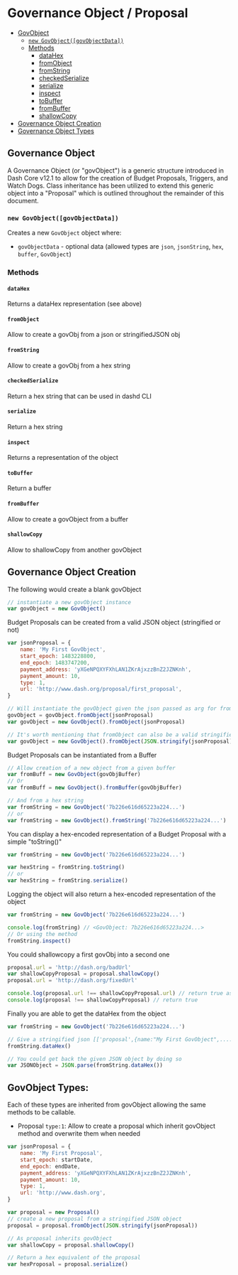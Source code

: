 # Governance Object / Proposal

-   [GovObject](#governance-object)
    -   [`new GovObject([govObjectData])`](#new-govobjectgovobjectdata)
    -   [Methods](#methods)
        -   [dataHex](#datahex)
        -   [fromObject](#fromobject)
        -   [fromString](#fromstring)
        -   [checkedSerialize](#checkedserialize)
        -   [serialize](#serialize)
        -   [inspect](#inspect)
        -   [toBuffer](#tobuffer)
        -   [fromBuffer](#frombuffer)
        -   [shallowCopy](#shallowcopy)
-   [Governance Object Creation](#governance-object-creation)
-   [Governance Object Types](#govobject-types)

## Governance Object

A Governance Object (or "govObject") is a generic structure introduced in Dash Core v12.1 to allow for the creation of Budget Proposals, Triggers, and Watch Dogs. Class inheritance has been utilized to extend this generic object into a "Proposal" which is outlined throughout the remainder of this document.

### `new GovObject([govObjectData])`

Creates a new `GovObject` object where:

-   `govObjectData` - optional data (allowed types are `json`, `jsonString`, `hex`, `buffer`, `GovObject`)

### Methods

#### `dataHex`

Returns a dataHex representation (see above)

#### `fromObject`

Allow to create a govObj from a json or stringifiedJSON obj

#### `fromString`

Allow to create a govObj from a hex string

#### `checkedSerialize`

Return a hex string that can be used in dashd CLI

#### `serialize`

Return a hex string

#### `inspect`

Returns a representation of the object

#### `toBuffer`

Return a buffer

#### `fromBuffer`

Allow to create a govObject from a buffer

#### `shallowCopy`

Allow to shallowCopy from another govObject

## Governance Object Creation

The following would create a blank govObject

```javascript
// instantiate a new govObject instance
var govObject = new GovObject()
```

Budget Proposals can be created from a valid JSON object (stringified or not)

```javascript
var jsonProposal = {
    name: 'My First GovObject',
    start_epoch: 1483228800,
    end_epoch: 1483747200,
    payment_address: 'yXGeNPQXYFXhLAN1ZKrAjxzzBnZ2JZNKnh',
    payment_amount: 10,
    type: 1,
    url: 'http://www.dash.org/proposal/first_proposal',
}

// Will instantiate the govObject given the json passed as arg for fromObject
govObject = govObject.fromObject(jsonProposal)
var govObject = new GovObject().fromObject(jsonProposal)

// It's worth mentioning that fromObject can also be a valid stringified json.
var govObject = new GovObject().fromObject(JSON.stringify(jsonProposal))
```

Budget Proposals can be instantiated from a Buffer

```javascript
// Allow creation of a new object from a given buffer
var fromBuff = new GovObject(govObjBuffer)
// Or
var fromBuff = new GovObject().fromBuffer(govObjBuffer)

// And from a hex string
var fromString = new GovObject('7b226e616d65223a224...')
// or
var fromString = new GovObject().fromString('7b226e616d65223a224...')
```

You can display a hex-encoded representation of a Budget Proposal with a simple "toString()"

```javascript
var fromString = new GovObject('7b226e616d65223a224...')

var hexString = fromString.toString()
// or
var hexString = fromString.serialize()
```

Logging the object will also return a hex-encoded representation of the object

```javascript
var fromString = new GovObject('7b226e616d65223a224...')

console.log(fromString) // <GovObject: 7b226e616d65223a224...>
// Or using the method
fromString.inspect()
```

You could shallowcopy a first govObj into a second one

```javascript
proposal.url = 'http://dash.org/badUrl'
var shallowCopyProposal = proposal.shallowCopy()
proposal.url = 'http://dash.org/fixedUrl'

console.log(proposal.url !== shallowCopyProposal.url) // return true as it's a copy
console.log(proposal !== shallowCopyProposal) // return true
```

Finally you are able to get the dataHex from the object

```javascript
var fromString = new GovObject('7b226e616d65223a224...')

// Give a stringified json [['proposal',{name:"My First GovObject",....}]]
fromString.dataHex()

// You could get back the given JSON object by doing so
var JSONObject = JSON.parse(fromString.dataHex())
```

## GovObject Types:

Each of these types are inherited from govObject allowing the same methods to be callable.

-   Proposal `type:1`: Allow to create a proposal which inherit govObject method and overwrite them when needed

```javascript
var jsonProposal = {
    name: 'My First Proposal',
    start_epoch: startDate,
    end_epoch: endDate,
    payment_address: 'yXGeNPQXYFXhLAN1ZKrAjxzzBnZ2JZNKnh',
    payment_amount: 10,
    type: 1,
    url: 'http://www.dash.org',
}

var proposal = new Proposal()
// create a new proposal from a stringified JSON object
proposal = proposal.fromObject(JSON.stringify(jsonProposal))

// As proposal inherits govObject
var shallowCopy = proposal.shallowCopy()

// Return a hex equivalent of the proposal
var hexProposal = proposal.serialize()
```
